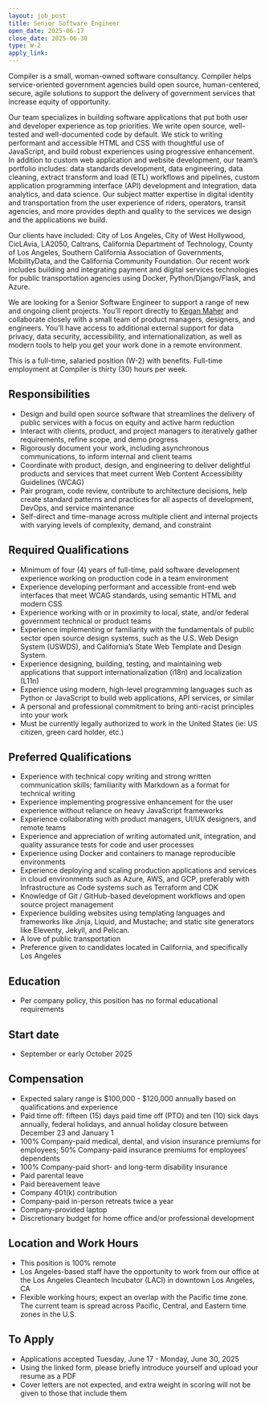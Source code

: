 ```yaml
---
layout: job_post
title: Senior Software Engineer
open_date: 2025-06-17
close_date: 2025-06-30
type: W-2
apply_link:
---
```


Compiler is a small, woman-owned software consultancy. Compiler helps service-oriented government agencies build open source, human-centered, secure, agile solutions to support the delivery of government services that increase equity of opportunity.

Our team specializes in building software applications that put both user and developer experience as top priorities. We write open source, well-tested and well-documented code by default. We stick to writing performant and accessible HTML and CSS with thoughtful use of JavaScript, and build robust experiences using progressive enhancement. In addition to custom web application and website development, our team’s portfolio includes: data standards development, data engineering, data cleaning, extract transform and load (ETL) workflows and pipelines, custom application programming interface (API) development and integration, data analytics, and data science. Our subject matter expertise in digital identity and transportation from the user experience of riders, operators, transit agencies, and more provides depth and quality to the services we design and the applications we build.

Our clients have included: City of Los Angeles, City of West Hollywood, CicLAvia, LA2050, Caltrans, California Department of Technology, County of Los Angeles, Southern California Association of Governments, MobilityData, and the California Community Foundation. Our recent work includes building and integrating payment and digital services technologies for public transportation agencies using Docker, Python/Django/Flask, and Azure.

We are looking for a Senior Software Engineer to support a range of new and ongoing client projects. You’ll report directly to [Kegan Maher](https://github.com/thekaveman) and collaborate closely with a small team of product managers, designers, and engineers. You’ll have access to additional external support for data privacy, data security, accessibility, and internationalization, as well as modern tools to help you get your work done in a remote environment.

This is a full-time, salaried position (W-2) with benefits. Full-time employment at Compiler is thirty (30) hours per week.

## Responsibilities

- Design and build open source software that streamlines the delivery of public services with a focus on equity and active harm reduction
- Interact with clients, product, and project managers to iteratively gather requirements, refine scope, and demo progress
- Rigorously document your work, including asynchronous communications, to inform internal and client teams
- Coordinate with product, design, and engineering to deliver delightful products and services that meet current Web Content Accessibility Guidelines (WCAG)
- Pair program, code review, contribute to architecture decisions, help create standard patterns and practices for all aspects of development, DevOps, and service maintenance
- Self-direct and time-manage across multiple client and internal projects with varying levels of complexity, demand, and constraint

## Required Qualifications

- Minimum of four (4) years of full-time, paid software development experience working on production code in a team environment
- Experience developing performant and accessible front-end web interfaces that meet WCAG standards, using semantic HTML and modern CSS
- Experience working with or in proximity to local, state, and/or federal government technical or product teams
- Experience implementing or familiarity with the fundamentals of public sector open source design systems, such as the U.S. Web Design System (USWDS), and California’s State Web Template and Design System.
- Experience designing, building, testing, and maintaining web applications that support internationalization (i18n) and localization (L11n)
- Experience using modern, high-level programming languages such as Python or JavaScript to build web applications, API services, or similar
- A personal and professional commitment to bring anti-racist principles into your work
- Must be currently legally authorized to work in the United States (ie: US citizen, green card holder, etc.)

## Preferred Qualifications

- Experience with technical copy writing and strong written communication skills; familiarity with Markdown as a format for technical writing
- Experience implementing progressive enhancement for the user experience without reliance on heavy JavaScript frameworks
- Experience collaborating with product managers, UI/UX designers, and remote teams
- Experience and appreciation of writing automated unit, integration, and quality assurance tests for code and user processes
- Experience using Docker and containers to manage reproducible environments
- Experience deploying and scaling production applications and services in cloud environments such as Azure, AWS, and GCP, preferably with Infrastructure as Code systems such as Terraform and CDK
- Knowledge of Git / GitHub-based development workflows and open source project management
- Experience building websites using templating languages and frameworks like Jinja, Liquid, and Mustache; and static site generators like Eleventy, Jekyll, and Pelican.
- A love of public transportation
- Preference given to candidates located in California, and specifically Los Angeles

## Education

- Per company policy, this position has no formal educational requirements

## Start date

- September or early October 2025

## Compensation

- Expected salary range is $100,000 - $120,000 annually based on qualifications and experience
- Paid time off: fifteen (15) days paid time off (PTO) and ten (10) sick days annually, federal holidays, and annual holiday closure between December 23 and January 1
- 100% Company-paid medical, dental, and vision insurance premiums for employees; 50% Company-paid insurance premiums for employees’ dependents
- 100% Company-paid short- and long-term disability insurance
- Paid parental leave
- Paid bereavement leave
- Company 401(k) contribution
- Company-paid in-person retreats twice a year
- Company-provided laptop
- Discretionary budget for home office and/or professional development

## Location and Work Hours

- This position is 100% remote
- Los Angeles-based staff have the opportunity to work from our office at the Los Angeles Cleantech Incubator (LACI) in downtown Los Angeles, CA
- Flexible working hours; expect an overlap with the Pacific time zone. The current team is spread across Pacific, Central, and Eastern time zones in the U.S.

## To Apply

- Applications accepted Tuesday, June 17 - Monday, June 30, 2025
- Using the linked form, please briefly introduce yourself and upload your resume as a PDF
- Cover letters are not expected, and extra weight in scoring will not be given to those that include them
